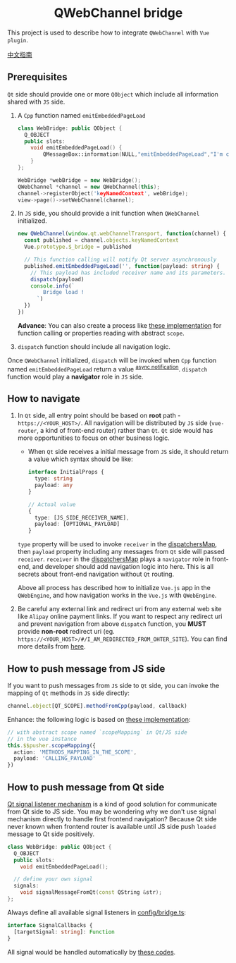 <h1 align="center">QWebChannel bridge</h1>

This project is used to describe how to integrate `QWebChannel` with `Vue plugin`.

[中文指南](https://set.sh/post/190728-intergrate-qwebchannel)

## Prerequisites

`Qt` side should provide one or more `QObject` which include all information shared with `JS` side.

1. A `Cpp` function named `emitEmbeddedPageLoad`

   ```cpp
   class WebBridge: public QObject {
     Q_OBJECT
     public slots:
       void emitEmbeddedPageLoad() {
           QMessageBox::information(NULL,"emitEmbeddedPageLoad","I'm called by client JS!");
       }
   };

   WebBridge *webBridge = new WebBridge();
   QWebChannel *channel = new QWebChannel(this);
   channel->registerObject('keyNamedContext', webBridge);
   view->page()->setWebChannel(channel);
   ```

1. In `JS` side, you should provide a init function when `QWebChannel` initialized.

   ```ts
   new QWebChannel(window.qt.webChannelTransport, function(channel) {
     const published = channel.objects.keyNamedContext
     Vue.prototype.$_bridge = published

     // This function calling will notify Qt server asynchronously
     published.emitEmbeddedPageLoad('', function(payload: string) {
       // This payload has included receiver name and its parameters.
       dispatch(payload)
       console.info(`
           Bridge load !
         `)
     })
   })
   ```

   **Advance**: You can also create a process like [these implementation](./src/bridge/index.ts#L73-L106) for function calling or properties reading with abstract `scope`.

1. `dispatch` function should include all navigation logic.

Once `QWebChannel` initialized, `dispatch` will be invoked when `Cpp` function named `emitEmbeddedPageLoad` return a value <sup>[async notification](https://doc.qt.io/qt-5/qtwebchannel-javascript.html#interacting-with-qobjects)</sup>. `dispatch` function would play a **navigator** role in `JS` side.

## How to navigate

1. In `Qt` side, all entry point should be based on **root** path - `https://<YOUR_HOST>/`. All navigation will be distributed by `JS` side (`vue-router`, a kind of front-end router) rather than `Qt`. `Qt` side would has more opportunities to focus on other business logic.

   - When `Qt` side receives a initial message from `JS` side, it should return a value which syntax should be like:

     ```ts
     interface InitialProps {
       type: string
       payload: any
     }
     ```

     ```ts
     // Actual value
     {
       type: [JS_SIDE_RECEIVER_NAME],
       payload: [OPTIONAL_PAYLOAD]
     }
     ```

   `type` property will be used to invoke `receiver` in the [dispatchersMap](./src/config/bridge.ts#L3), then `payload` property including any messages from `Qt` side will passed `receiver`. `receiver` in the [dispatchersMap](./src/config/bridge.ts#L3) plays a `navigator` role in front-end, and developer should add navigation logic into here. This is all secrets about front-end navigation without `Qt` routing.

   Above all process has described how to initialize `Vue.js` app in the `QWebEngine`, and how navigation works in the `Vue.js` with `QWebEngine`.

1. Be careful any external link and redirect uri from any external web site like `Alipay` online payment links. If you want to respect any redirect uri and prevent navigation from above `dispatch` function, you **MUST** provide **non-root** redirect uri (eg. `https://<YOUR_HOST>/#/I_AM_REDIRECTED_FROM_OHTER_SITE`). You can find more details from [here](./src/bridge/helper.ts#L30-L32).

## How to push message from JS side

If you want to push messages from `JS` side to `Qt` side, you can invoke the mapping of `Qt` methods in `JS` side directly:

```ts
channel.object[QT_SCOPE].methodFromCpp(payload, callback)
```

Enhance: the following logic is based on [these implementation](./src/bridge/helper.ts#L35-L59):

```ts
// with abstract scope named `scopeMapping` in Qt/JS side
// in the vue instance
this.$$pusher.scopeMapping({
  action: 'METHODS_MAPPING_IN_THE_SCOPE',
  payload: 'CALLING_PAYLOAD'
})
```

## How to push message from Qt side

[Qt signal listener mechanism](https://doc.qt.io/qt-5/qtwebchannel-javascript.html#overloaded-methods-and-signals) is a kind of good solution for communicate from Qt side to JS side. You may be wondering why we don't use signal mechanism directly to handle first frontend navigation? Because Qt side never known when frontend router is available until JS side push `loaded` message to Qt side positively.

```cpp
class WebBridge: public QObject {
  Q_OBJECT
  public slots:
    void emitEmbeddedPageLoad();

  // define your own signal
  signals:
    void signalMessageFromQt(const QString &str);
};
```

Always define all available signal listeners in [config/bridge.ts](./src/config/bridge.ts#L32-L36):

```ts
interface SignalCallbacks {
  [targetSignal: string]: Function
}
```

All signal would be handled automatically by [these codes](./src/bridge/helper.ts#L70-L84).
